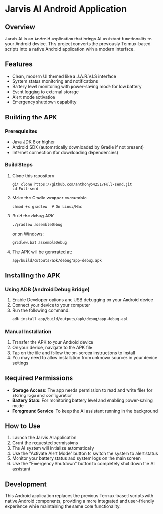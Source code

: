 # Jarvis AI Android Application

## Overview
Jarvis AI is an Android application that brings AI assistant functionality to your Android device. This project converts the previously Termux-based scripts into a native Android application with a modern interface.

## Features
- Clean, modern UI themed like a J.A.R.V.I.S interface
- System status monitoring and notifications
- Battery level monitoring with power-saving mode for low battery
- Event logging to external storage
- Alert mode activation
- Emergency shutdown capability

## Building the APK

### Prerequisites
- Java JDK 8 or higher
- Android SDK (automatically downloaded by Gradle if not present)
- Internet connection (for downloading dependencies)

### Build Steps
1. Clone this repository
   ```
   git clone https://github.com/anthonyb4251/Full-send.git
   cd Full-send
   ```

2. Make the Gradle wrapper executable
   ```
   chmod +x gradlew  # On Linux/Mac
   ```

3. Build the debug APK
   ```
   ./gradlew assembleDebug
   ```
   or on Windows:
   ```
   gradlew.bat assembleDebug
   ```

4. The APK will be generated at:
   ```
   app/build/outputs/apk/debug/app-debug.apk
   ```

## Installing the APK

### Using ADB (Android Debug Bridge)
1. Enable Developer options and USB debugging on your Android device
2. Connect your device to your computer
3. Run the following command:
   ```
   adb install app/build/outputs/apk/debug/app-debug.apk
   ```

### Manual Installation
1. Transfer the APK to your Android device
2. On your device, navigate to the APK file
3. Tap on the file and follow the on-screen instructions to install
4. You may need to allow installation from unknown sources in your device settings

## Required Permissions
- **Storage Access**: The app needs permission to read and write files for storing logs and configuration
- **Battery Stats**: For monitoring battery level and enabling power-saving mode
- **Foreground Service**: To keep the AI assistant running in the background

## How to Use
1. Launch the Jarvis AI application
2. Grant the requested permissions
3. The AI system will initialize automatically
4. Use the "Activate Alert Mode" button to switch the system to alert status
5. Monitor your battery status and system logs on the main screen
6. Use the "Emergency Shutdown" button to completely shut down the AI assistant

## Development
This Android application replaces the previous Termux-based scripts with native Android components, providing a more integrated and user-friendly experience while maintaining the same core functionality.